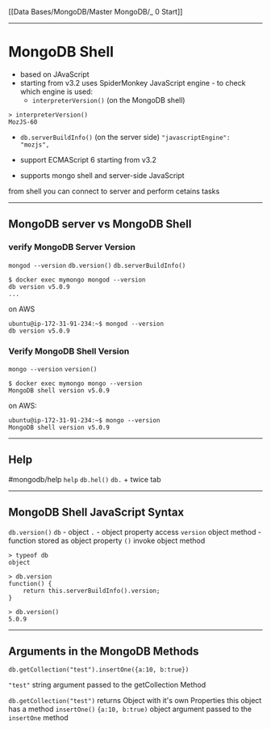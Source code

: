 [[Data Bases/MongoDB/Master MongoDB/_ 0 Start]]


---
# MongoDB Shell
- based on JAvaScript
- starting from v3.2 uses SpiderMonkey JavaScript engine - to check which engine is used:
	- `interpreterVersion()`  (on the MongoDB shell)
```shell
> interpreterVersion()
MozJS-60
```

- `db.serverBuildInfo()` (on the server side)
`"javascriptEngine": "mozjs",`

- support ECMAScript 6 starting from v3.2
- supports mongo shell and server-side JavaScript

from shell you can connect to server and perform cetains tasks


---
## MongoDB server vs MongoDB Shell

### verify  MongoDB Server Version
`mongod --version`
`db.version()`
`db.serverBuildInfo()`
```shell
$ docker exec mymongo mongod --version
db version v5.0.9
...
```

on AWS
```shell
ubuntu@ip-172-31-91-234:~$ mongod --version
db version v5.0.9
```

### Verify MongoDB Shell Version
`mongo --version`
`version()`
```shell
$ docker exec mymongo mongo --version
MongoDB shell version v5.0.9

```

on AWS:
```shell
ubuntu@ip-172-31-91-234:~$ mongo --version
MongoDB shell version v5.0.9
```

----

## Help
#mongodb/help
`help`
`db.hel()`
`db.` + twice tab

----
## MongoDB Shell JavaScript Syntax

`db.version()`
`db` - object
`.` - object property access
`version` object method - function stored as object property
`()` invoke object method

```shell
> typeof db
object

> db.version
function() {
    return this.serverBuildInfo().version;
}

> db.version()
5.0.9
```

---
## Arguments in the MongoDB Methods

`db.getCollection("test").insertOne({a:10, b:true})`

`"test"` string argument passed to the getCollection Method

`db.getCollection("test")` returns Object with it's own Properties
this object has a method `insertOne()`
`{a:10, b:true)` object argument passed to the `insertOne` method















